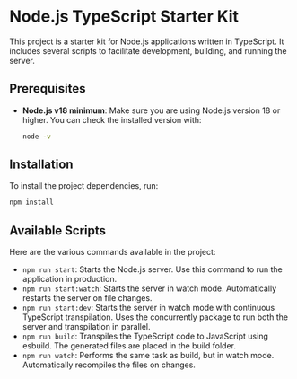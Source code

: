 # Node.js TypeScript Starter Kit

This project is a starter kit for Node.js applications written in TypeScript. It includes several scripts to facilitate development, building, and running the server.

## Prerequisites

- **Node.js v18 minimum**: Make sure you are using Node.js version 18 or higher. You can check the installed version with:
  ```bash
  node -v
  ```

## Installation

To install the project dependencies, run:
```bash
npm install
```

## Available Scripts

Here are the various commands available in the project:

- `npm run start`: Starts the Node.js server. Use this command to run the application in production.
- `npm run start:watch`: Starts the server in watch mode. Automatically restarts the server on file changes.
- `npm run start:dev`: Starts the server in watch mode with continuous TypeScript transpilation. Uses the concurrently package to run both the server and transpilation in parallel.
- `npm run build`: Transpiles the TypeScript code to JavaScript using esbuild. The generated files are placed in the build folder.
- `npm run watch`: Performs the same task as build, but in watch mode. Automatically recompiles the files on changes.
